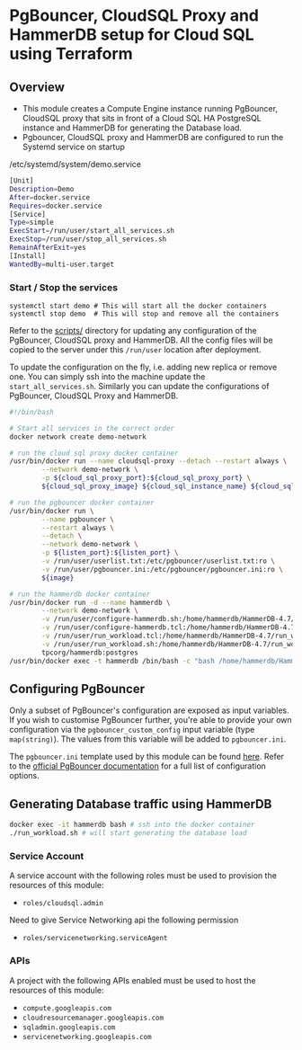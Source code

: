 # PgBouncer, CloudSQL Proxy and HammerDB setup for Cloud SQL using Terraform

## Overview

- This module creates a Compute Engine instance running PgBouncer, CloudSQL proxy that sits in front of a Cloud SQL HA PostgreSQL instance and HammerDB for generating the Database load.
- Pgbouncer, CloudSQL proxy and HammerDB are configured to run the Systemd service on startup

/etc/systemd/system/demo.service
```bash
[Unit]
Description=Demo
After=docker.service
Requires=docker.service
[Service]
Type=simple
ExecStart=/run/user/start_all_services.sh
ExecStop=/run/user/stop_all_services.sh
RemainAfterExit=yes
[Install]
WantedBy=multi-user.target
```

### Start / Stop the services
```
systemctl start demo # This will start all the docker containers
systemctl stop demo  # This will stop and remove all the containers
```

Refer to the [scripts/](./scripts) directory for updating any configuration of the PgBouncer, CloudSQL proxy and HammerDB. All the config files will be copied to the server under this `/run/user` location after deployment.



To update the configuration on the fly, i.e. adding new replica or remove one. You can simply ssh into the machine update the `start_all_services.sh`. Similarly you can update the configurations of PgBouncer, CloudSQL Proxy and HammerDB.

```bash
#!/bin/bash

# Start all services in the correct order
docker network create demo-network

# run the cloud sql proxy docker container
/usr/bin/docker run --name cloudsql-proxy --detach --restart always \
        --network demo-network \
        -p ${cloud_sql_proxy_port}:${cloud_sql_proxy_port} \
        ${cloud_sql_proxy_image} ${cloud_sql_instance_name} ${cloud_sql_replica_name} --address 0.0.0.0 --private-ip

# run the pgbouncer docker container
/usr/bin/docker run \
        --name pgbouncer \
        --restart always \
        --detach \
        --network demo-network \
        -p ${listen_port}:${listen_port} \
        -v /run/user/userlist.txt:/etc/pgbouncer/userlist.txt:ro \
        -v /run/user/pgbouncer.ini:/etc/pgbouncer/pgbouncer.ini:ro \
        ${image}

# run the hammerdb docker container
/usr/bin/docker run -d --name hammerdb \
        --network demo-network \
        -v /run/user/configure-hammerdb.sh:/home/hammerdb/HammerDB-4.7/configure-hammerdb.sh \
        -v /run/user/configure-hammerdb.tcl:/home/hammerdb/HammerDB-4.7/configure-hammerdb.tcl \
        -v /run/user/run_workload.tcl:/home/hammerdb/HammerDB-4.7/run_workload.tcl \
        -v /run/user/run_workload.sh:/home/hammerdb/HammerDB-4.7/run_workload.sh \
        tpcorg/hammerdb:postgres  
/usr/bin/docker exec -t hammerdb /bin/bash -c "bash /home/hammerdb/HammerDB-4.7/configure-hammerdb.sh"
```

## Configuring PgBouncer

Only a subset of PgBouncer's configuration are exposed as input variables. If you wish to customise PgBouncer further, you're able to provide your own configuration via the `pgbouncer_custom_config` input variable (type `map(string)`). The values from this variable will be added to `pgbouncer.ini`.

The `pgbouncer.ini` template used by this module can be found [here](./templates/pgbouncer.ini.tmpl). Refer to the [official PgBouncer documentation](https://www.pgbouncer.org/config.html) for a full list of configuration options.


## Generating Database traffic using HammerDB

```bash
docker exec -it hammerdb bash # ssh into the docker container
./run_workload.sh # will start generating the database load
```


### Service Account

A service account with the following roles must be used to provision
the resources of this module:

- `roles/cloudsql.admin`

 Need to give Service Networking api the following permission
 - `roles/servicenetworking.serviceAgent`


### APIs

A project with the following APIs enabled must be used to host the
resources of this module:

- `compute.googleapis.com`
- `cloudresourcemanager.googleapis.com`
- `sqladmin.googleapis.com`
- `servicenetworking.googleapis.com`

[terraform-provider-gcp]: https://www.terraform.io/docs/providers/google/index.html
[terraform]: https://www.terraform.io/downloads.html